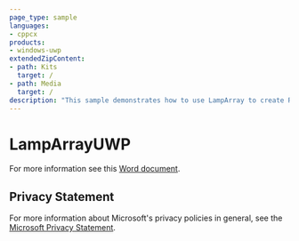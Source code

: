 ```yaml
---
page_type: sample
languages:
- cppcx
products:
- windows-uwp
extendedZipContent:
- path: Kits
  target: /
- path: Media
  target: /
description: "This sample demonstrates how to use LampArray to create RGB lighting effects for peripherals in a Universal Windows Platform (UWP) app."
---
```


# LampArrayUWP

For more information see this [Word document](https://github.com/microsoft/Xbox-ATG-Samples/blob/master/UWPSamples/System/LampArrayUWP/Readme.docx).

## Privacy Statement

For more information about Microsoft's privacy policies in general, see the [Microsoft Privacy Statement](https://privacy.microsoft.com/en-us/privacystatement/).
